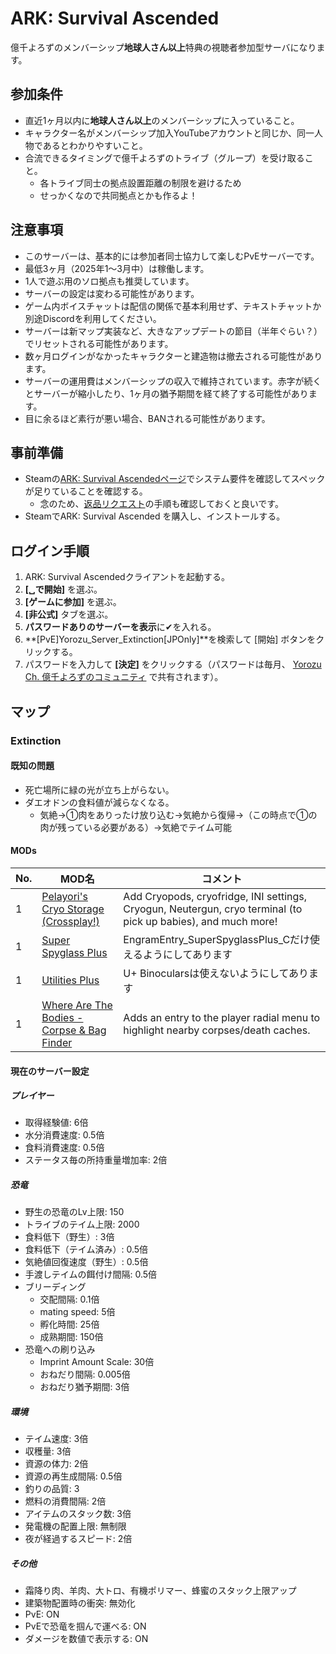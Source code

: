 # ARK: Survival Ascended
億千よろずのメンバーシップ**地球人さん以上**特典の視聴者参加型サーバになります。

## 参加条件
- 直近1ヶ月以内に**地球人さん以上**のメンバーシップに入っていること。
- キャラクター名がメンバーシップ加入YouTubeアカウントと同じか、同一人物であるとわかりやすいこと。
- 合流できるタイミングで億千よろずのトライブ（グループ）を受け取ること。
  - 各トライブ同士の拠点設置距離の制限を避けるため
  - せっかくなので共同拠点とかも作るよ！

## 注意事項
- このサーバーは、基本的には参加者同士協力して楽しむPvEサーバーです。
- 最低3ヶ月（2025年1～3月中）は稼働します。
- 1人で遊ぶ用のソロ拠点も推奨しています。
- サーバーの設定は変わる可能性があります。
- ゲーム内ボイスチャットは配信の関係で基本利用せず、テキストチャットか別途Discordを利用してください。
- サーバーは新マップ実装など、大きなアップデートの節目（半年ぐらい？）でリセットされる可能性があります。
- 数ヶ月ログインがなかったキャラクターと建造物は撤去される可能性があります。
- サーバーの運用費はメンバーシップの収入で維持されています。赤字が続くとサーバーが縮小したり、1ヶ月の猶予期間を経て終了する可能性があります。
- 目に余るほど素行が悪い場合、BANされる可能性があります。

## 事前準備
- Steamの[ARK: Survival Ascendedページ](https://store.steampowered.com/app/2399830/ARK_Survival_Ascended/)でシステム要件を確認してスペックが足りていることを確認する。
  - 念のため、[返品リクエスト](https://store.steampowered.com/steam_refunds/?l=japanese)の手順も確認しておくと良いです。
- SteamでARK: Survival Ascended を購入し、インストールする。

## ログイン手順
1. ARK: Survival Ascendedクライアントを起動する。
2. **[␣で開始]** を選ぶ。
3. **[ゲームに参加]** を選ぶ。
4. **[非公式]** タブを選ぶ。
5. **パスワードありのサーバーを表示**に✔を入れる。
6. **[PvE]Yorozu_Server_Extinction[JPOnly]**を検索して [開始] ボタンをクリックする。
6. パスワードを入力して **[決定]** をクリックする（パスワードは毎月、 [Yorozu Ch. 億千よろずのコミュニティ](https://www.youtube.com/@okuchiyorozu/community) で共有されます）。 

## マップ
### Extinction
#### 既知の問題
- 死亡場所に緑の光が立ち上がらない。
- ダエオドンの食料値が減らなくなる。
  - 気絶→①肉をありったけ放り込む→気絶から復帰→（この時点で①の肉が残っている必要がある）→気絶でテイム可能

#### MODs
|No.|MOD名|コメント|
|----|----|----|
|1|<a href="https://www.curseforge.com/ark-survival-ascended/mods/cryopods">Pelayori's Cryo Storage (Crossplay!)</a>|Add Cryopods, cryofridge, INI settings, Cryogun, Neutergun, cryo terminal (to pick up babies), and much more!|
|1|<a href="https://www.curseforge.com/ark-survival-ascended/mods/super-spyglass-plus">Super Spyglass Plus</a>|EngramEntry_SuperSpyglassPlus_Cだけ使えるようにしてあります|
|1|<a href="https://www.curseforge.com/ark-survival-ascended/mods/utilities-plus">Utilities Plus</a>|U+ Binocularsは使えないようにしてあります|
|1|<a href="https://www.curseforge.com/ark-survival-ascended/mods/where-are-the-bodies-corpse-finder">Where Are The Bodies - Corpse & Bag Finder</a>|Adds an entry to the player radial menu to highlight nearby corpses/death caches.|

#### 現在のサーバー設定
##### プレイヤー
- 取得経験値: 6倍
- 水分消費速度: 0.5倍
- 食料消費速度: 0.5倍
- ステータス毎の所持重量増加率: 2倍
##### 恐竜
- 野生の恐竜のLv上限: 150
- トライブのテイム上限: 2000
- 食料低下（野生）: 3倍
- 食料低下（テイム済み）: 0.5倍
- 気絶値回復速度（野生）: 0.5倍
- 手渡しテイムの餌付け間隔: 0.5倍
- ブリーディング
  - 交配間隔: 0.1倍
  - mating speed: 5倍
  - 孵化時間: 25倍
  - 成熟期間: 150倍
- 恐竜への刷り込み
  - Imprint Amount Scale: 30倍
  - おねだり間隔: 0.005倍
  - おねだり猶予期間: 3倍
##### 環境
- テイム速度: 3倍
- 収穫量: 3倍
- 資源の体力: 2倍
- 資源の再生成間隔: 0.5倍
- 釣りの品質: 3
- 燃料の消費間隔: 2倍
- アイテムのスタック数: 3倍
- 発電機の配置上限: 無制限
- 夜が経過するスピード: 2倍
##### その他
- 霜降り肉、羊肉、大トロ、有機ポリマー、蜂蜜のスタック上限アップ
- 建築物配置時の衝突: 無効化
- PvE: ON
- PvEで恐竜を掴んで運べる: ON
- ダメージを数値で表示する: ON
